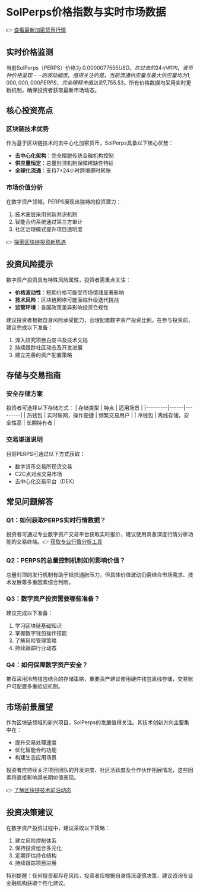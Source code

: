 # SolPerps价格指数与实时市场数据

👉 [查看最新加密货币行情](https://bit.ly/okx_welcome)

## 实时价格监测
当前SolPerps（PERPS）价格为 $0.0000077555 USD。在过去的24小时内，该币种价格呈现--的波动幅度。值得关注的是，当前流通供应量与最大供应量均为1,000,000,000 PERPS，完全稀释市值达到$7,755.53。所有价格数据均采用实时更新机制，确保投资者获取最新市场动态。

## 核心投资亮点

### 区块链技术优势
作为基于区块链技术的去中心化加密货币，SolPerps具备以下核心优势：
- **去中心化架构**：完全摆脱传统金融机构控制
- **供应量恒定**：总量封顶机制保障稀缺性特征
- **全球化流通**：支持7×24小时跨境即时转账

### 市场价值分析
在数字资产领域，PERPS展现出独特的投资潜力：
1. 技术底层采用创新共识机制
2. 智能合约系统通过第三方审计
3. 社区治理模式提升项目透明度

👉 [探索区块链投资新机遇](https://bit.ly/okx_welcome)

## 投资风险提示
数字资产投资具有特殊风险属性，投资者需重点关注：
- **价格波动性**：短期价格可能受市场情绪显著影响
- **技术风险**：区块链网络可能面临升级迭代挑战
- **监管环境**：各国政策差异影响投资合规性

建议投资者根据自身风险承受能力，合理配置数字资产投资比例。在参与投资前，建议完成以下准备：
1. 深入研究项目白皮书及技术文档
2. 持续跟踪社区动态及开发进展
3. 建立完善的资产配置策略

## 存储与交易指南

### 安全存储方案
投资者可选择以下存储方式：
| 存储类型 | 特点 | 适用场景 |
|---------|------|---------|
| 热钱包 | 实时联网，操作便捷 | 频繁交易用户 |
| 冷钱包 | 离线存储，安全性高 | 长期持有者 |

### 交易渠道说明
目前PERPS可通过以下方式获取：
- 数字货币交易所现货交易
- C2C点对点交易市场
- 去中心化交易平台（DEX）

## 常见问题解答

### Q1：如何获取PERPS实时行情数据？
投资者可通过专业数字资产交易平台获取实时报价，建议使用具备深度行情分析功能的交易终端。👉 [获取专业行情分析工具](https://bit.ly/okx_welcome)

### Q2：PERPS的总量控制机制如何影响价值？
总量封顶的发行机制有助于抵抗通胀压力，但具体价值波动仍需结合市场需求、技术发展等多重因素综合判断。

### Q3：数字资产投资需要哪些准备？
建议完成以下准备：
1. 学习区块链基础知识
2. 掌握数字钱包操作技能
3. 了解风险管理策略
4. 持续跟踪行业动态

### Q4：如何保障数字资产安全？
推荐采用冷热钱包结合的存储策略，重要资产建议使用硬件钱包离线存储，交易账户可配置多重验证机制。

## 市场前景展望
作为区块链领域的新兴项目，SolPerps的发展值得关注。其技术创新方向主要集中在：
- 提升交易处理速度
- 优化智能合约功能
- 构建生态应用场景

投资者应持续关注项目团队的开发进度、社区活跃度及合作伙伴拓展情况，这些因素将直接影响其长期价值表现。

👉 [了解区块链技术前沿动态](https://bit.ly/okx_welcome)

## 投资决策建议
在数字资产投资过程中，建议采取以下策略：
1. 建立风险控制体系
2. 保持投资组合多元化
3. 定期评估持仓结构
4. 持续跟踪项目进展

特别提醒：任何投资都存在风险，投资者应根据自身情况谨慎决策，建议咨询专业金融机构获取个性化建议。